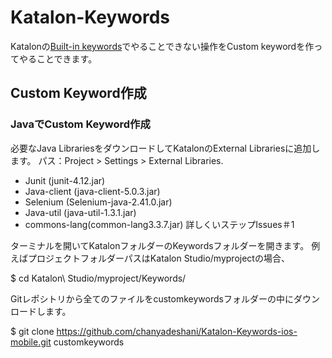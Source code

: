 # Katalon-Keywords

Katalonの[Built-in keywords](https://docs.katalon.com/display/KD/Mobile)でやることできない操作をCustom keywordを作ってやることできます。


## Custom Keyword作成


### JavaでCustom Keyword作成
必要なJava LibrariesをダウンロードしてKatalonのExternal Librariesに追加します。
 パス：Project > Settings > External Libraries.
  - Junit (junit-4.12.jar)
  - Java-client (java-client-5.0.3.jar)
  - Selenium (Selenium-java-2.41.0.jar)
  - Java-util (java-util-1.3.1.jar)
  - commons-lang(common-lang3.3.7.jar)
詳しくいステップIssues＃1

ターミナルを開いてKatalonフォルダーのKeywordsフォルダーを開きます。
例えばプロジェクトフォルダーパスはKatalon Studio/myprojectの場合、

$ cd Katalon\ Studio/myproject/Keywords/

Gitレポシトリから全てのファイルをcustomkeywordsフォルダーの中にダウンロードします。

$ git clone https://github.com/chanyadeshani/Katalon-Keywords-ios-mobile.git customkeywords
